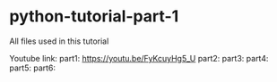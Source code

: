 # python-tutorial-part-1

All files used in this tutorial

Youtube link:
part1: https://youtu.be/FyKcuyHg5_U
part2:
part3:
part4:
part5:
part6:
